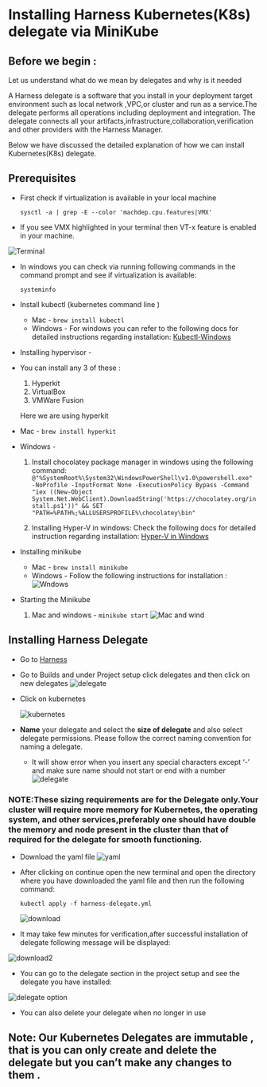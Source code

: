 # Installing Harness Kubernetes(K8s) delegate via MiniKube

## Before we begin :
Let us understand what do we mean by delegates and why is it needed 

A Harness delegate is a software that you install in your deployment target environment such as local network ,VPC,or cluster and run as a service.The delegate performs all operations including deployment and integration.
The delegate connects all your artifacts,infrastructure,collaboration,verification and other providers with the Harness Manager.


Below we have discussed the detailed explanation of how we can install Kubernetes(K8s) delegate.

## Prerequisites 
- First check if virtualization is available in your local machine

  ```sysctl -a | grep -E --color 'machdep.cpu.features|VMX'```

-  If you see VMX highlighted in your terminal then VT-x feature is enabled in your machine.

![Terminal](./1.png)

- In windows you can check via running following commands in the command prompt and see if virtualization is available:

    ```systeminfo```

- Install kubectl (kubernetes command line )  
  * Mac - ```brew install kubectl```
  * Windows - For windows you can refer to the following docs for detailed instructions regarding installation:
   [Kubectl-Windows](https://kubernetes.io/docs/tasks/tools/install-kubectl-windows/)


- Installing hypervisor -
 * You can install any 3 of these :
   1. Hyperkit
   2. VirtualBox
   3. VMWare Fusion 
     
     Here we are using hyperkit 
 * Mac - ```brew install hyperkit```
 * Windows -

   1. Install chocolatey package manager in windows using the following command:
      ``` @"%SystemRoot%\System32\WindowsPowerShell\v1.0\powershell.exe" -NoProfile -InputFormat None -ExecutionPolicy Bypass -Command "iex ((New-Object System.Net.WebClient).DownloadString('https://chocolatey.org/install.ps1'))" && SET "PATH=%PATH%;%ALLUSERSPROFILE%\chocolatey\bin"```

   2. Installing Hyper-V in windows:
      Check the following docs for detailed instruction regarding installation:
      [Hyper-V in Windows](https://docs.microsoft.com/en-us/virtualization/hyper-v-on-windows/quick-start/enable-hyper-v)

- Installing minikube 
   * Mac - ```brew install minikube``` 
   * Windows -   Follow the following instructions for installation :
    ![Wndows](./2.png)


- Starting the Minikube

   1. Mac and windows -  ```minikube start```
   ![Mac and wind](3.png)


## Installing Harness Delegate

- Go to  [Harness](https://app.harness.io)

- Go to Builds and under Project setup click delegates and then click on new delegates 
![delegate](4.png)


- Click on kubernetes

   ![kubernetes](5.png)

- **Name** your delegate and select the **size of delegate** and also select delegate permissions.
Please follow the correct naming convention for naming a delegate.
   - It will show error when you insert any special characters except ‘-’ and make  sure name should not start or end with a number 
  ![delegate](6.png)

### NOTE:These sizing requirements are for the Delegate only.Your cluster will require more memory for Kubernetes, the operating system, and other services,preferably one should have double the memory and node present in the cluster than that of required for the delegate for smooth functioning.

- Download the yaml file
  ![yaml](7.png)

- After clicking on continue open the new terminal and open the directory where you have downloaded the yaml file  and then run the following command:

    ```kubectl apply -f harness-delegate.yml```

  ![download](8.png)

- It may take few minutes for verification,after successful installation of delegate following message will be displayed:

![download2](9.png)

- You can go to the delegate section in the project setup and see the delegate you have installed:

![delegate option](10.png)

- You can also delete your delegate when no longer in use  

## Note: Our Kubernetes Delegates are immutable , that is you can only create and delete the delegate but you can’t make any changes to them . 

